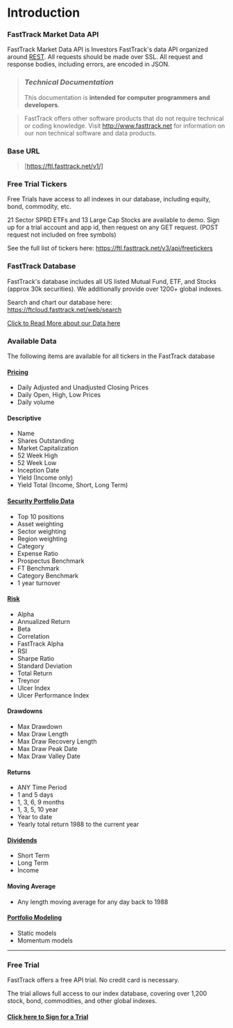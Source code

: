 # Introduction

### FastTrack Market Data API
FastTrack Market Data API is Investors FastTrack's data API organized around [REST](http://en.wikipedia.org/wiki/Representational_State_Transfer). All requests should be made over SSL. All request and response bodies, including errors, are encoded in JSON.

<!-- theme: danger -->
>### *Technical Documentation*
>This documentation is **intended for computer programmers and developers**. 

<!-- theme: none -->
>FastTrack offers other software products that do not require technical or coding knowledge. 
>Visit http://www.fasttrack.net for information on our non technical software and data products.


### Base URL
>[https://ftl.fasttrack.net/v1/]

### Free Trial Tickers
Free Trials have access to all indexes in our database, including equity, bond, commodity, etc. 

21 Sector SPRD ETFs and 13 Large Cap Stocks are available to demo. Sign up for a trial account and app id, then request on any GET request. (POST request not included on free symbols)

See the full list of tickers here: https://ftl.fasttrack.net/v3/api/freetickers

### FastTrack Database
FastTrack's database includes all US listed Mutual Fund, ETF, and Stocks (approx 30k securities). We additionally provide over 1200+ global indexes.

Search and chart our database here: https://ftcloud.fasttrack.net/web/search

[Click to Read More about our Data here](./02a-DataInfo.md)

### Available Data
The following items are available for all tickers in the FastTrack database

#### [Pricing](https://fasttrack.stoplight.io/docs/ftlightning/openapi.json/paths/v1~1data~1%7Bticker%7D~1range/get)
- Daily Adjusted and Unadjusted Closing Prices
- Daily Open, High, Low Prices
- Daily volume

#### Descriptive
- Name
- Shares Outstanding
- Market Capitalization
- 52 Week High
- 52 Week Low
- Inception Date
- Yield (Income only)
- Yield Total (Income, Short, Long Term)

#### [Security Portfolio Data](https://fasttrack.stoplight.io/docs/ftlightning/openapi.json/paths/v1~1ref~1%7Bticker%7D~1portfolio/get)
- Top 10 positions
- Asset weighting
- Sector weighting
- Region weighting
- Category
- Expense Ratio
- Prospectus Benchmark
- FT Benchmark
- Category Benchmark
- 1 year turnover

#### [Risk](https://fasttrack.stoplight.io/docs/ftlightning/openapi.json/paths/v1~1stats~1%7Bticker%7D/get)
- Alpha
- Annualized Return
- Beta
- Correlation
- FastTrack Alpha
- RSI
- Sharpe Ratio
- Standard Deviation
- Total Return
- Treynor
- Ulcer Index
- Ulcer Performance Index

#### Drawdowns
- Max Drawdown
- Max Draw Length
- Max Draw Recovery Length
- Max Draw Peak Date
- Max Draw Valley Date

#### Returns
- ANY Time Period
- 1 and 5 days
- 1, 3, 6, 9 months
- 1, 3, 5, 10 year
- Year to date
- Yearly total return 1988 to the current year

#### [Dividends](https://fasttrack.stoplight.io/docs/ftlightning/openapi.json/paths/~1v1~1data~1%7Bticker%7D~1dividends/get)
- Short Term
- Long Term
- Income


#### Moving Average
- Any length moving average for any day back to 1988

#### [Portfolio Modeling](https://fasttrack.stoplight.io/docs/ftlightning/openapi.json/paths/v1~1portfolios~1staticmodel/post)
- Static models
- Momentum models

---

### Free Trial
FastTrack offers a free API trial. No credit card is necessary. 

The trial allows full access to our index database, covering over 1,200 stock, bond, commodities, and other global indexes. 

#### [Click here to Sign for a Trial](https://subscribe.fasttrack.net/landing/api/apilanding.html)
